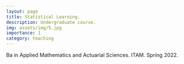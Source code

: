 ```yaml
---
layout: page
title: Statistical Learning.
description: Undergraduate course. 
img: assets/img/5.jpg
importance: 1
category: teaching
---
```


Ba in Applied Mathematics and Actuarial Sciences. ITAM. Spring 2022.

